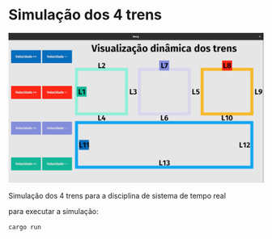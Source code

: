 # Simulação dos 4 trens

![tens](docs/visualizacao_dinamica_de_trens.png)

Simulação dos 4 trens para a disciplina de sistema de tempo real

para executar a simulação:

```shell
cargo run
```